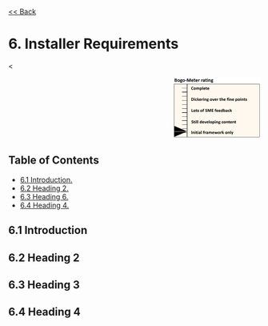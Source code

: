 [<< Back](../)

# 6. Installer Requirements
<<p align="right"><img src="../figures/bogo_ifo.png" alt="scope" title="Scope" width="35%"/></p>

## Table of Contents
* [6.1 Introduction.](#6.1)
* [6.2 Heading 2.](#6.2)
* [6.3 Heading 6.](#6.3)
* [6.4 Heading 4.](#6.4)

<a name="6.1"></a>
## 6.1 Introduction


<a name="6.2"></a>
## 6.2 Heading 2


<a name="6.3"></a>
## 6.3 Heading 3


<a name="6.4"></a>
## 6.4 Heading 4